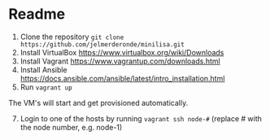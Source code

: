 Readme
======

1. Clone the repository `git clone https://github.com/jelmerderonde/minilisa.git`
2. Install VirtualBox https://www.virtualbox.org/wiki/Downloads
3. Install Vagrant https://www.vagrantup.com/downloads.html
4. Install Ansible https://docs.ansible.com/ansible/latest/intro_installation.html
6. Run `vagrant up`

The VM's will start and get provisioned automatically.

7. Login to one of the hosts by running `vagrant ssh node-#` (replace # with the node number, e.g. node-1)

